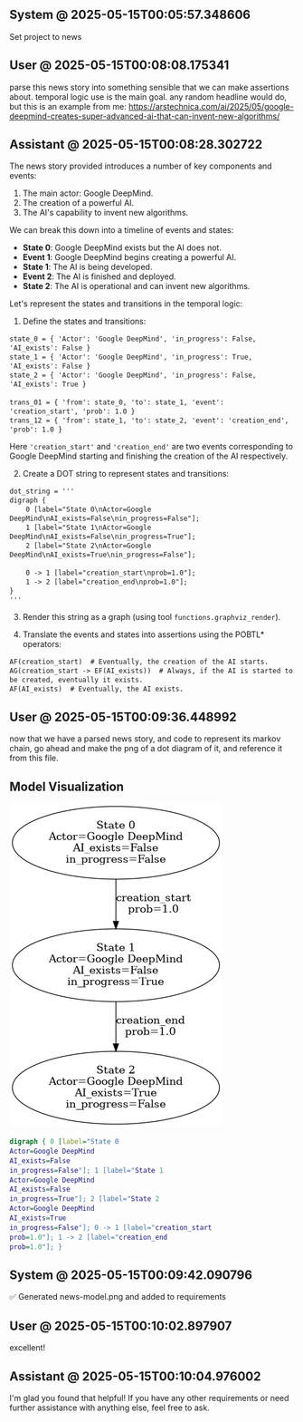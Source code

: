 
## System @ 2025-05-15T00:05:57.348606

Set project to news

## User @ 2025-05-15T00:08:08.175341

parse this news story into something sensible that we can make assertions about. temporal logic use is the main goal. any random headline would do, but this is an example from me: https://arstechnica.com/ai/2025/05/google-deepmind-creates-super-advanced-ai-that-can-invent-new-algorithms/

## Assistant @ 2025-05-15T00:08:28.302722

The news story provided introduces a number of key components and events:

1. The main actor: Google DeepMind.
2. The creation of a powerful AI.
3. The AI's capability to invent new algorithms.

We can break this down into a timeline of events and states:

- **State 0**: Google DeepMind exists but the AI does not.
- **Event 1**: Google DeepMind begins creating a powerful AI.
- **State 1**: The AI is being developed.
- **Event 2**: The AI is finished and deployed.
- **State 2**: The AI is operational and can invent new algorithms.

Let's represent the states and transitions in the temporal logic:

1. Define the states and transitions:
```
state_0 = { 'Actor': 'Google DeepMind', 'in_progress': False, 'AI_exists': False }
state_1 = { 'Actor': 'Google DeepMind', 'in_progress': True, 'AI_exists': False }
state_2 = { 'Actor': 'Google DeepMind', 'in_progress': False, 'AI_exists': True }

trans_01 = { 'from': state_0, 'to': state_1, 'event': 'creation_start', 'prob': 1.0 }
trans_12 = { 'from': state_1, 'to': state_2, 'event': 'creation_end', 'prob': 1.0 }
```
Here `'creation_start'` and `'creation_end'` are two events corresponding to Google DeepMind starting and finishing the creation of the AI respectively.

2. Create a DOT string to represent states and transitions:
```
dot_string = '''
digraph {
    0 [label="State 0\nActor=Google DeepMind\nAI_exists=False\nin_progress=False"];
    1 [label="State 1\nActor=Google DeepMind\nAI_exists=False\nin_progress=True"];
    2 [label="State 2\nActor=Google DeepMind\nAI_exists=True\nin_progress=False"];
    
    0 -> 1 [label="creation_start\nprob=1.0"];
    1 -> 2 [label="creation_end\nprob=1.0"];
}
'''
```
3. Render this string as a graph (using tool `functions.graphviz_render`).

4. Translate the events and states into assertions using the POBTL* operators:
```
AF(creation_start)  # Eventually, the creation of the AI starts.
AG(creation_start -> EF(AI_exists))  # Always, if the AI is started to be created, eventually it exists.
AF(AI_exists)  # Eventually, the AI exists.
```

## User @ 2025-05-15T00:09:36.448992

now that we have a parsed news story, and code to represent its markov chain, go ahead and make the png of a dot diagram of it, and reference it from this file.

## Model Visualization

![State Machine Model](news-model.png)

```dot
digraph { 0 [label="State 0
Actor=Google DeepMind
AI_exists=False
in_progress=False"]; 1 [label="State 1
Actor=Google DeepMind
AI_exists=False
in_progress=True"]; 2 [label="State 2
Actor=Google DeepMind
AI_exists=True
in_progress=False"]; 0 -> 1 [label="creation_start
prob=1.0"]; 1 -> 2 [label="creation_end
prob=1.0"]; }
```


## System @ 2025-05-15T00:09:42.090796

✅ Generated news-model.png and added to requirements

## User @ 2025-05-15T00:10:02.897907

excellent!

## Assistant @ 2025-05-15T00:10:04.976002

I'm glad you found that helpful! If you have any other requirements or need further assistance with anything else, feel free to ask.
